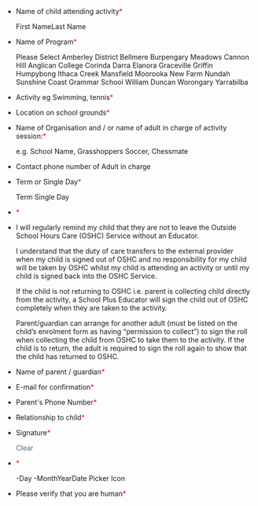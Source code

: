 - Name of child attending activity<span style="color: red;">\*</span>
    
    First NameLast Name
    
- Name of Program<span style="color: red;">\*</span>
    
    Please Select Amberley District Bellmere Burpengary Meadows Cannon Hill Anglican College Corinda Darra Elanora Graceville Griffin Humpybong Ithaca Creek Mansfield Moorooka New Farm Nundah Sunshine Coast Grammar School William Duncan Worongary Yarrabilba
    
- Activity eg Swimming, tennis<span style="color: red;">\*</span>
    
- Location on school grounds<span style="color: red;">\*</span>
    
- Name of Organisation and / or name of adult in charge of activity session:<span style="color: red;">\*</span>
    
    e.g. School Name, Grasshoppers Soccer, Chessmate
    
- Contact phone number of Adult in charge
    

- Term or Single Day<span style="color: red;">\*</span>
    
    Term Single Day
    
- <span style="color: red;">\*</span>
    
- I will regularly remind my child that they are not to leave the Outside School Hours Care (OSHC) Service without an Educator.
    
    I understand that the duty of care transfers to the external provider when my child is signed out of OSHC and no responsibility for my child will be taken by OSHC whilst my child is attending an activity or until my child is signed back into the OSHC Service.
    
    If the child is not returning to OSHC i.e. parent is collecting child directly from the activity, a School Plus Educator will sign the child out of OSHC completely when they are taken to the activity.
    
    Parent/guardian can arrange for another adult (must be listed on the child’s enrolment form as having “permission to collect”) to sign the roll when collecting the child from OSHC to take them to the activity. If the child is to return, the adult is required to sign the roll again to show that the child has returned to OSHC.
    

- Name of parent / guardian<span style="color: red;">\*</span>
    
- E-mail for confirmation<span style="color: red;">\*</span>
    
- Parent's Phone Number<span style="color: red;">\*</span>
    
- Relationship to child<span style="color: red;">\*</span>
    
- Signature<span style="color: red;">\*</span>
    
    <span style="color: #57647e;">Clear</span>
    
- <span style="color: red;">\*</span>
    
    \-Day -MonthYearDate Picker Icon
    
- Please verify that you are human<span style="color: red;">\*</span>